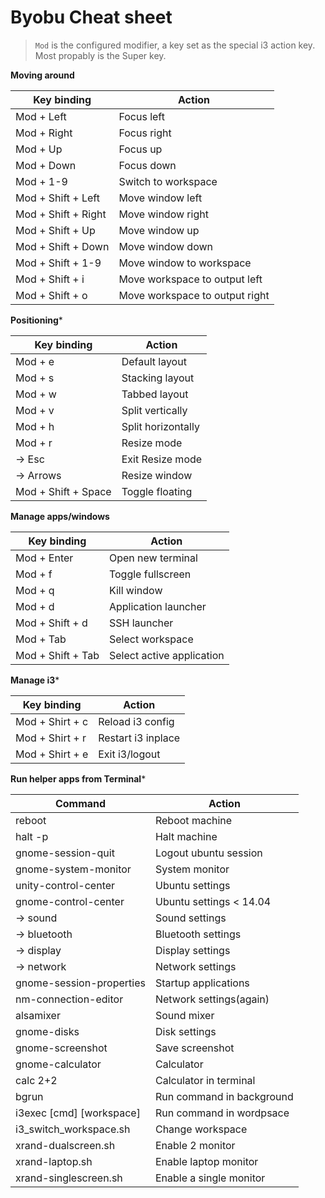 # Byobu Cheat sheet

> `Mod` is the configured modifier, a key set as the special i3 action key. Most propably is the Super key.

**Moving around**

|Key binding    |Action             				|
|---------------|-----------------------------------|
|Mod + Left		|Focus left							|
|Mod + Right	|Focus right						|
|Mod + Up		|Focus up							|
|Mod + Down		|Focus down							|
|Mod + 1-9		|Switch to workspace 				|
|Mod + Shift + Left	|Move window left				|
|Mod + Shift + Right|Move window right				|
|Mod + Shift + Up	|Move window up					|
|Mod + Shift + Down	|Move window down				|
|Mod + Shift + 1-9	|Move window to workspace 		|
|Mod + Shift + i	|Move workspace to output left 	|
|Mod + Shift + o	|Move workspace to output right |

**Positioning***

|Key binding    |Action             |
|---------------|-------------------|
|Mod + e 		|Default layout		|
|Mod + s 		|Stacking layout	|
|Mod + w 		|Tabbed layout		|
|Mod + v 		|Split vertically	|
|Mod + h 		|Split horizontally	|
|Mod + r 		|Resize mode		|
|   -> Esc		|Exit Resize mode	|
|   -> Arrows	|Resize window		|
|Mod + Shift + Space|Toggle floating|

**Manage apps/windows**

|Key binding    |Action             |
|---------------|-------------------|
|Mod + Enter	|Open new terminal	|
|Mod + f		|Toggle fullscreen	|
|Mod + q		|Kill window 		|
|Mod + d		|Application launcher|
|Mod + Shift + d	|SSH launcher		|
|Mod + Tab		|Select workspace|
|Mod + Shift + Tab	|Select active application|

**Manage i3***

|Key binding    |Action             |
|---------------|-------------------|
|Mod + Shirt + c|Reload i3 config	|
|Mod + Shirt + r|Restart i3 inplace	|
|Mod + Shirt + e|Exit i3/logout		|

**Run helper apps from Terminal***

|Command    			|Action             |
|-----------------------|-------------------|
|reboot					|Reboot machine 	|
|halt -p				|Halt machine 		|
|gnome-session-quit		|Logout ubuntu session|
|gnome-system-monitor	|System monitor 	|
|unity-control-center	|Ubuntu settings 	|
|gnome-control-center	|Ubuntu settings < 14.04|
|  -> sound				|Sound settings 	|
|  -> bluetooth			|Bluetooth settings |
|  -> display			|Display settings 	|
|  -> network			|Network settings 	|
|gnome-session-properties|Startup applications	|
|nm-connection-editor	|Network settings(again)|
|alsamixer				|Sound mixer		|
|gnome-disks			|Disk settings 		|
|gnome-screenshot		|Save screenshot	|
|gnome-calculator		|Calculator 		|
|calc 2+2				|Calculator in terminal|
|bgrun 					|Run command in background|
|i3exec [cmd] [workspace]|Run command in wordpsace|
|i3_switch_workspace.sh |Change workspace 	|
|xrand-dualscreen.sh 	|Enable 2 monitor 	|
|xrand-laptop.sh 		|Enable laptop monitor	|
|xrand-singlescreen.sh 	|Enable a single monitor|